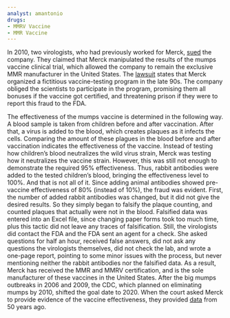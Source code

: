 ```yaml
---
analyst: amantonio
drugs:
- MMRV Vaccine
- MMR Vaccine
---
```


In 2010, two virologists, who had previously worked for Merck, [sued](https://www.forbes.com/sites/gerganakoleva/2012/06/27/merck-whistleblower-suit-a-boon-) the company. They claimed that Merck manipulated the results of the mumps vaccine clinical trial, which allowed the company to remain the exclusive MMR manufacturer in the United States.
The [lawsuit](http://www.rescuepost.com/files/june-mumps-suit-1.pdf) states that Merck organized a fictitious vaccine-testing program in the late 90s. The company obliged the scientists to participate in the program, promising them all bonuses if the vaccine got certified, and threatening prison if they were to report this fraud to the FDA.

The effectiveness of the mumps vaccine is determined in the following way. A blood sample is taken from children before and after vaccination. After that, a virus is added to the blood, which creates plaques as it infects the cells. Comparing the amount of these plagues in the blood before and after vaccination indicates the effectiveness of the vaccine.
Instead of testing how children’s blood neutralizes the wild virus strain, Merck was testing how it neutralizes the vaccine strain. However, this was still not enough to demonstrate the required 95% effectiveness. Thus, rabbit antibodies were added to the tested children’s blood, bringing the effectiveness level to 100%.
And that is not all of it. Since adding animal antibodies showed pre-vaccine effectiveness of 80% (instead of 10%), the fraud was evident. First, the number of added rabbit antibodies was changed, but it did not give the desired results. So they simply began to falsify the plaque counting, and counted plaques that actually were not in the blood. Falsified data was entered into an Excel file, since changing paper forms took too much time, plus this tactic did not leave any traces of falsification.
Still, the virologists did contact the FDA and the FDA sent an agent for a check. She asked questions for half an hour, received false answers, did not ask any questions the virologists themselves, did not check the lab, and wrote a one-page report, pointing to some minor issues with the process, but never mentioning neither the rabbit antibodies nor the falsified data.
As a result, Merck has received the MMR and MMRV certification, and is the sole manufacturer of these vaccines in the United States.
After the big mumps outbreaks in 2006 and 2009, the CDC, which planned on eliminating mumps by 2010, shifted the goal date to 2020.
When the court asked Merck to provide evidence of the vaccine effectiveness, they provided [data](https://www.reuters.com/article/health-vaccine/merck-accused-of-stonewalling-in-mumps-vaccine-antitrust-lawsuit-idUSL1N0YQ0W820150604) from 50 years ago.
